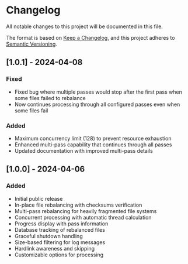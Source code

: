 # Changelog

All notable changes to this project will be documented in this file.

The format is based on [Keep a Changelog](https://keepachangelog.com/en/1.0.0/),
and this project adheres to [Semantic Versioning](https://semver.org/spec/v2.0.0.html).

## [1.0.1] - 2024-04-08

### Fixed
- Fixed bug where multiple passes would stop after the first pass when some files failed to rebalance
- Now continues processing through all configured passes even when some files fail

### Added
- Maximum concurrency limit (128) to prevent resource exhaustion
- Enhanced multi-pass capability that continues through all passes
- Updated documentation with improved multi-pass details

## [1.0.0] - 2024-04-06

### Added
- Initial public release
- In-place file rebalancing with checksums verification
- Multi-pass rebalancing for heavily fragmented file systems
- Concurrent processing with automatic thread calculation
- Progress display with pass information
- Database tracking of rebalanced files
- Graceful shutdown handling
- Size-based filtering for log messages
- Hardlink awareness and skipping
- Customizable options for processing 